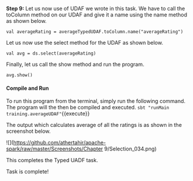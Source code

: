 
**Step 9:** Let us now use of UDAF we wrote in this task. We have to call the toColumn method on our UDAF and give it a name using the name method as shown below.

```
val averageRating = averageTypedUDAF.toColumn.name("averageRating")
```

Let us now use the select method for the UDAF as shown below.

```
val avg = ds.select(averageRating)
```

Finally, let us call the show method and run the program.

```
avg.show()
```

#### Compile and Run
To run this program from the terminal, simply run the following command. The program will the then be compiled and executed.
`sbt "runMain training.averageUDAF"`{{execute}} 

The output which calculates average of all the ratings is as shown in the screenshot below.
 
![](https://github.com/athertahir/apache-spark/raw/master/Screenshots/Chapter 9/Selection_034.png) 
 

This completes the Typed UADF task.

Task is complete!
